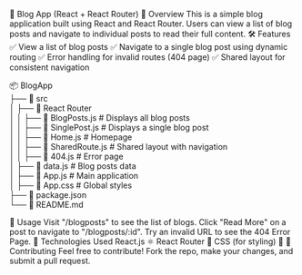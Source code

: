 📖 Blog App (React + React Router)
🚀 Overview
This is a simple blog application built using React and React Router. Users can view a list of blog posts and navigate to individual posts to read their full content.
🛠 Features
✅ View a list of blog posts
✅ Navigate to a single blog post using dynamic routing
✅ Error handling for invalid routes (404 page)
✅ Shared layout for consistent navigation

📦 BlogApp  
├── 📂 src  
│   ├── 📂 React Router  
│   │   ├── 📜 BlogPosts.js      # Displays all blog posts  
│   │   ├── 📜 SinglePost.js     # Displays a single blog post  
│   │   ├── 📜 Home.js           # Homepage  
│   │   ├── 📜 SharedRoute.js    # Shared layout with navigation  
│   │   ├── 📜 404.js            # Error page  
│   ├── 📜 data.js               # Blog posts data  
│   ├── 📜 App.js                # Main application  
│   ├── 📜 App.css               # Global styles  
├── 📜 package.json  
└── 📜 README.md  

📜 Usage
Visit "/blogposts" to see the list of blogs.
Click "Read More" on a post to navigate to "/blogposts/:id".
Try an invalid URL to see the 404 Error Page.
📌 Technologies Used
React.js ⚛️
React Router 🚀
CSS (for styling) 🎨
🤝 Contributing
Feel free to contribute! Fork the repo, make your changes, and submit a pull request.